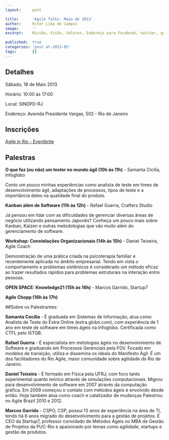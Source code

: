 ```yaml
---
layout:     post

title:      'Agile Talks- Maio de 2013'
author:     Ester Lima de Campos
image:      ''
excerpt:    Missão, Visão, Valores, Endereço para Facebook, twitter, grupo no google, etc.

published:  true
categories: 'post at-2013-05'
tags:       []
---
```


## Detalhes

Sábado, 18 de Maio 2013

Horário: 10:00 às 17:00

Local: SINDPD-RJ

Endereço: Avenida Presidente Vargas, 502 - Rio de Janeiro

## Inscrições

<a href="http://rioagiletalks-eorgf.eventbrite.com/#" target="_blank">Agile in Rio - Eventbrite</a>

## Palestras

**O que faz (ou não) um tester no mundo ágil (10h às 11h)**
    - Samanta Cicília, Infoglobo

Conto um pouco minhas experiências como analista de teste em times de desenvolvimento ágil, adaptações de processos, tipos de teste e a importância deles na qualidade final do produto.

**Kanban além de Software (11h às 12h)**
    -  Rafael Guerra, Crafters Studio

Já pensou em lidar com as dificuldades de gerenciar diversas áreas de negócio utilizando pensamento Japonês? Conheça um pouco mais sobre Kanban, Kaizen e outras metodologias que vão muito além do gerenciamento de software. 

**Workshop: Constelações Organizacionais (14h às 15h)**
    - Daniel Teixeira, Agile Coach

Demonstração de uma prática criada na psicoterapia familiar e recentemente aplicada no âmbito empresarial. Tendo em vista o comportamento e problemas sistêmicos é considerado um método eficaz ao trazer resultados rápidos para problemas estruturais na interação entre pessoas. 

**OPEN SPACE: Knowledge21 (15h às 16h)**
    - Marcos Garrido, Startup7

**Agile Chopp (16h às 17h)**

##Sobre os Palestrantes:

**Samanta Cecília**
    - É graduada em Sistemas de Informação, atua como Analista de Teste do Extra Online (extra.globo.com), com experiência de 1 ano em teste de software em times ágeis na Infoglobo. Certificada como CTFL pelo ISTQB.

**Rafael Guerra**
    - É especialista em metologias ágeis no desenvolvimento de Software e graduando em Processos Gerenciais pela FGV. Focado em modelos de transição, utiliza e dissemina os ideais do Manifesto Ágil. É um dos facilitadores do Rio Agile, maior comunidade sobre agilidade do Rio de Janeiro.

**Daniel Teixeira**
    - É formado em Física pela UFRJ, com foco tanto experimental quanto teórico através de simulações computacionais. Migrou para desenvolvimento de software em 2007 através da computação gráfica. Em 2009 começou o contato com métodos ágeis e envolvido desde então. Hoje também atua como coach e catalizador de mudanças Palestrou no Agile Brazil 2010 e 2012.

**Marcos Garrido**
    - CSPO, CSP, possui 13 anos de experiência na área de TI, tendo há 6 anos migrado do desenvolvimento para a gestão de projetos. É CEO da Startup7, professor convidado de Métodos Ágeis no MBA de Gestão de Projetos da PUC-Rio e apaixonado por temas como agilidade, startups e gestão de produtos.


